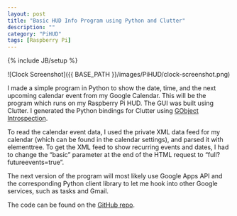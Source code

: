 ```yaml
---
layout: post
title: "Basic HUD Info Program using Python and Clutter"
description: ""
category: "PiHUD"
tags: [Raspberry Pi]
---
```

{% include JB/setup %}

![Clock Screenshot]({{ BASE_PATH }}/images/PiHUD/clock-screenshot.png)

I made a simple program in Python to show the date, time, and the next upcoming calendar event from my Google Calendar. This will be the program which runs on my Raspberry Pi HUD. The GUI was built using Clutter. I generated the Python bindings for Clutter using [GObject Introspection](https://live.gnome.org/GObjectIntrospection).

To read the calendar event data, I used the private XML data feed for my calendar (which can be found in the calendar settings), and parsed it with elementtree. To get the XML feed to show recurring events and dates, I had to change the “basic” parameter at the end of the HTML request to “full?futureevents=true”.

The next version of the program will most likely use Google Apps API and the corresponding Python client library to let me hook into other Google services, such as tasks and Gmail.

The code can be found on the [GitHub repo](https://github.com/Hylian/PiHUD).
